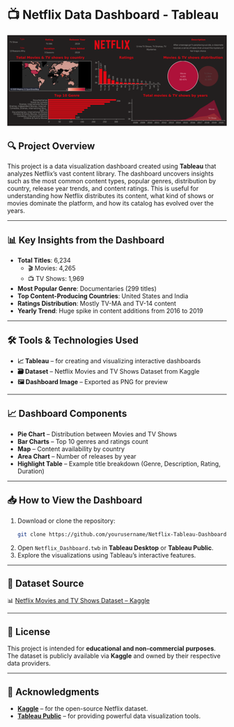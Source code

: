 # 📺 Netflix Data Dashboard - Tableau

![Netflix Dashboard](Netflix.png)

## 🔍 Project Overview

This project is a data visualization dashboard created using **Tableau** that analyzes Netflix’s vast content library. The dashboard uncovers insights such as the most common content types, popular genres, distribution by country, release year trends, and content ratings.
This is useful for understanding how Netflix distributes its content, what kind of shows or movies dominate the platform, and how its catalog has evolved over the years.

---

## 📊 Key Insights from the Dashboard

- **Total Titles**: 6,234
  - 🎬 Movies: 4,265
  - 📺 TV Shows: 1,969
- **Most Popular Genre**: Documentaries (299 titles)
- **Top Content-Producing Countries**: United States and India
- **Ratings Distribution**: Mostly TV-MA and TV-14 content
- **Yearly Trend**: Huge spike in content additions from 2016 to 2019

---

## 🛠️ Tools & Technologies Used

- **📈 Tableau** – for creating and visualizing interactive dashboards
- **🗃 Dataset** – Netflix Movies and TV Shows Dataset from Kaggle
- **🖼 Dashboard Image** – Exported as PNG for preview

---

## 📈 Dashboard Components

- **Pie Chart** – Distribution between Movies and TV Shows
- **Bar Charts** – Top 10 genres and ratings count
- **Map** – Content availability by country
- **Area Chart** – Number of releases by year
- **Highlight Table** – Example title breakdown (Genre, Description, Rating, Duration)

---

## 📥 How to View the Dashboard

1. Download or clone the repository:
   ```bash
   git clone https://github.com/yourusername/Netflix-Tableau-Dashboard.git
2. Open `Netflix_Dashboard.twb` in **Tableau Desktop** or **Tableau Public**.
3. Explore the visualizations using Tableau’s interactive features.

---

## 🔗 Dataset Source

📊 [Netflix Movies and TV Shows Dataset – Kaggle](https://www.kaggle.com/datasets/shivamb/netflix-shows)

---

## 📌 License

This project is intended for **educational and non-commercial purposes**.  
The dataset is publicly available via **Kaggle** and owned by their respective data providers.

---

## 🙌 Acknowledgments

- [**Kaggle**](https://www.kaggle.com/) – for the open-source Netflix dataset.  
- [**Tableau Public**](https://public.tableau.com/) – for providing powerful data visualization tools.

